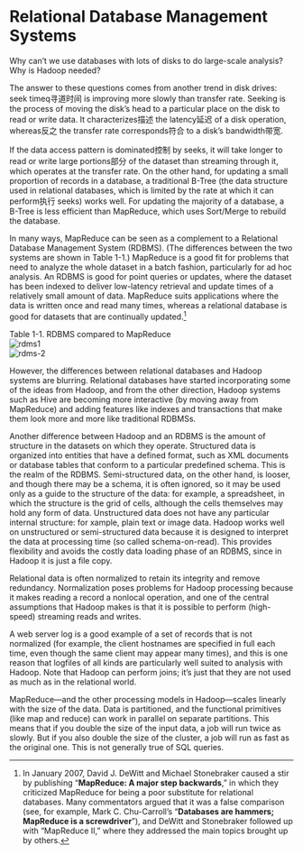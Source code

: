 # Relational Database Management Systems

Why can’t we use databases with lots of disks to do large-scale analysis? Why is Hadoop needed?

The answer to these questions comes from another trend in disk drives: seek timeq寻道时间 is improving more slowly than transfer rate. Seeking is the process of moving the disk’s head to a particular place on the disk to read or write data. It characterizes描述 the latency延迟 of a disk operation, whereas反之 the transfer rate corresponds符合 to a disk’s bandwidth带宽.

If the data access pattern is dominated控制 by seeks, it will take longer to read or write large portions部分 of the dataset than streaming through it, which operates at the transfer rate. On the other hand, for updating a small proportion of records in a database, a traditional B-Tree \(the data structure used in relational databases, which is limited by the rate at which it can perform执行 seeks\) works well. For updating the majority of a database, a B-Tree is less efficient than MapReduce, which uses Sort/Merge to rebuild the database.

In many ways, MapReduce can be seen as a complement to a Relational Database Management System \(RDBMS\). \(The differences between the two systems are shown in Table 1-1.\) MapReduce is a good fit for problems that need to analyze the whole dataset in a batch fashion, particularly for ad hoc analysis. An RDBMS is good for point queries or updates, where the dataset has been indexed to deliver low-latency retrieval and update times of a relatively small amount of data. MapReduce suits applications where the data is written once and read many times, whereas a relational database is good for datasets that are continually updated.[^1]

Table 1-1. RDBMS compared to MapReduce  
![rdms1](http://ouat6a0as.bkt.clouddn.com/rdms1.png)  
![rdms-2](http://ouat6a0as.bkt.clouddn.com/rdms-2.png)

However, the differences between relational databases and Hadoop systems are blurring. Relational databases have started incorporating some of the ideas from Hadoop, and from the other direction, Hadoop systems such as Hive are becoming more interactive \(by moving away from MapReduce\) and adding features like indexes and transactions that make them look more and more like traditional RDBMSs.

Another difference between Hadoop and an RDBMS is the amount of structure in the datasets on which they operate. Structured data is organized into entities that have a defined format, such as XML documents or database tables that conform to a particular predefined schema. This is the realm of the RDBMS. Semi-structured data, on the other hand, is looser, and though there may be a schema, it is often ignored, so it may be used only as a guide to the structure of the data: for example, a spreadsheet, in which the structure is the grid of cells, although the cells themselves may hold any form of data. Unstructured data does not have any particular internal structure: for xample, plain text or image data. Hadoop works well on unstructured or semi-structured data because it is designed to interpret the data at processing time \(so called schema-on-read\). This provides flexibility and avoids the costly data loading phase of an RDBMS, since in Hadoop it is just a file copy.

Relational data is often normalized to retain its integrity and remove redundancy. Normalization poses problems for Hadoop processing because it makes reading a record a nonlocal operation, and one of the central assumptions that Hadoop makes is that it is possible to perform \(high-speed\) streaming reads and writes.

A web server log is a good example of a set of records that is not normalized \(for example, the client hostnames are specified in full each time, even though the same client may appear many times\), and this is one reason that logfiles of all kinds are particularly well suited to analysis with Hadoop. Note that Hadoop can perform joins; it’s just that they are not used as much as in the relational world.

MapReduce—and the other processing models in Hadoop—scales linearly with the size of the data. Data is partitioned, and the functional primitives \(like map and reduce\) can work in parallel on separate partitions. This means that if you double the size of the input data, a job will run twice as slowly. But if you also double the size of the cluster, a job will run as fast as the original one. This is not generally true of SQL queries.

[^1]: In January 2007, David J. DeWitt and Michael Stonebraker caused a stir by publishing “**MapReduce: A major step backwards**,” in which they criticized MapReduce for being a poor substitute for relational databases. Many commentators argued that it was a false comparison \(see, for example, Mark C. Chu-Carroll’s “**Databases are hammers; MapReduce is a screwdriver**”\), and DeWitt and Stonebraker followed up with “MapReduce II,” where they addressed the main topics brought up by others.

